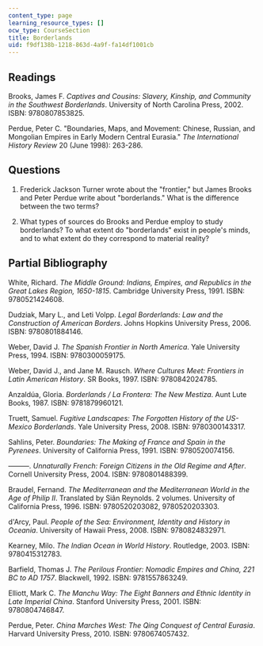 ```yaml
---
content_type: page
learning_resource_types: []
ocw_type: CourseSection
title: Borderlands
uid: f9df138b-1218-863d-4a9f-fa14df1001cb
---
```


Readings
--------

Brooks, James F. _Captives and Cousins: Slavery, Kinship, and Community in the Southwest Borderlands_. University of North Carolina Press, 2002. ISBN: 9780807853825.

Perdue, Peter C. "Boundaries, Maps, and Movement: Chinese, Russian, and Mongolian Empires in Early Modern Central Eurasia." _The International History Review_ 20 (June 1998): 263-286.

Questions
---------

1.  Frederick Jackson Turner wrote about the "frontier," but James Brooks and Peter Perdue write about "borderlands." What is the difference between the two terms?
    
2.  What types of sources do Brooks and Perdue employ to study borderlands? To what extent do "borderlands" exist in people's minds, and to what extent do they correspond to material reality?
    

Partial Bibliography
--------------------

White, Richard. _The Middle Ground: Indians, Empires, and Republics in the Great Lakes Region, 1650-1815_. Cambridge University Press, 1991. ISBN: 9780521424608.

Dudziak, Mary L., and Leti Volpp. _Legal Borderlands: Law and the Construction of American Borders_. Johns Hopkins University Press, 2006. ISBN: 9780801884146.

Weber, David J. _The Spanish Frontier in North America_. Yale University Press, 1994. ISBN: 9780300059175.

Weber, David J., and Jane M. Rausch. _Where Cultures Meet: Frontiers in Latin American History_. SR Books, 1997. ISBN: 9780842024785.

Anzaldúa, Gloria. _Borderlands / La Frontera: The New Mestiza_. Aunt Lute Books, 1987. ISBN: 9781879960121.

Truett, Samuel. _Fugitive Landscapes: The Forgotten History of the US-Mexico Borderlands_. Yale University Press, 2008. ISBN: 9780300143317.

Sahlins, Peter. _Boundaries: The Making of France and Spain in the Pyrenees_. University of California Press, 1991. ISBN: 9780520074156.

———. _Unnaturally French: Foreign Citizens in the Old Regime and After_. Cornell University Press, 2004. ISBN: 9780801488399.

Braudel, Fernand. _The Mediterranean and the Mediterranean World in the Age of Philip II_. Translated by Siân Reynolds. 2 volumes. University of California Press, 1996. ISBN: 9780520203082, 9780520203303.

d'Arcy, Paul. _People of the Sea: Environment, Identity and History in Oceania_. University of Hawaii Press, 2008. ISBN: 9780824832971.

Kearney, Milo. _The Indian Ocean in World History_. Routledge, 2003. ISBN: 9780415312783.

Barfield, Thomas J. _The Perilous Frontier: Nomadic Empires and China, 221 BC to AD 1757_. Blackwell, 1992. ISBN: 9781557863249.

Elliott, Mark C. _The Manchu Way: The Eight Banners and Ethnic Identity in Late Imperial China_. Stanford University Press, 2001. ISBN: 9780804746847.

Perdue, Peter. _China Marches West: The Qing Conquest of Central Eurasia_. Harvard University Press, 2010. ISBN: 9780674057432.
